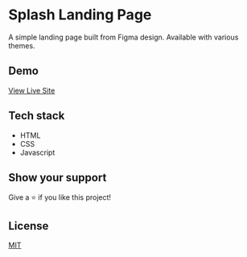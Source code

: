 # Splash Landing Page

A simple landing page built from Figma design. Available with various themes.

## Demo

[View Live Site](https://splash-page-benz.netlify.app/)

## Tech stack

- HTML
- CSS
- Javascript

## Show your support

Give a ⭐️ if you like this project!

## License

[MIT](LICENSE)
